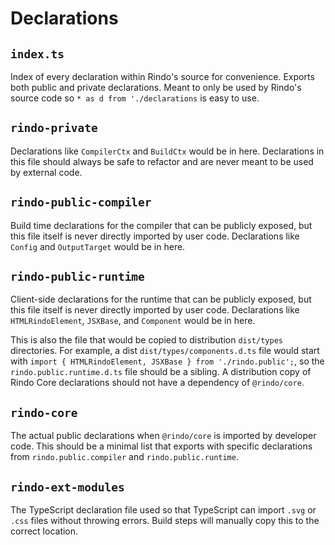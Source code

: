 # Declarations


## `index.ts`

Index of every declaration within Rindo's source for convenience. Exports both public and private declarations. Meant to only be used by Rindo's source code so `* as d from './declarations` is easy to use.


## `rindo-private`

Declarations like `CompilerCtx` and `BuildCtx` would be in here. Declarations in this file should always be safe to refactor and are never meant to be used by external code.


## `rindo-public-compiler`

Build time declarations for the compiler that can be publicly exposed, but this file itself is never directly imported by user code. Declarations like `Config` and `OutputTarget` would be in here.


## `rindo-public-runtime`

Client-side declarations for the runtime that can be publicly exposed, but this file itself is never directly imported by user code. Declarations like `HTMLRindoElement`, `JSXBase`, and `Component` would be in here.

This is also the file that would be copied to distribution `dist/types` directories. For example, a dist `dist/types/components.d.ts` file would start with `import { HTMLRindoElement, JSXBase } from './rindo.public';`, so the `rindo.public.runtime.d.ts` file should be a sibling. A distribution copy of Rindo Core declarations should not have a dependency of `@rindo/core`.


## `rindo-core`

The actual public declarations when `@rindo/core` is imported by developer code. This should be a minimal list that exports with specific declarations from `rindo.public.compiler` and `rindo.public.runtime`.


## `rindo-ext-modules`

The TypeScript declaration file used so that TypeScript can import `.svg` or `.css` files without throwing errors. Build steps will manually copy this to the correct location.
